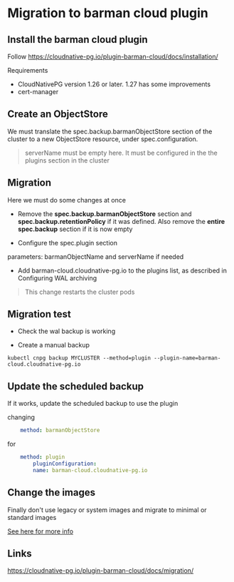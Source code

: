 # Migration to barman cloud plugin

## Install the barman cloud plugin

Follow <https://cloudnative-pg.io/plugin-barman-cloud/docs/installation/>

Requirements

- CloudNativePG version 1.26 or later. 1.27 has some improvements
- cert-manager

## Create an ObjectStore

We must translate the spec.backup.barmanObjectStore section of the cluster to a new ObjectStore resource, under spec.configuration.

> serverName must be empty here. It must be configured in the the plugins section in the cluster

## Migration

Here we must do some changes at once

- Remove the **spec.backup.barmanObjectStore** section and **spec.backup.retentionPolicy** if it was defined. Also remove the **entire spec.backup** section if it is now empty

- Configure the spec.plugin section

parameters: barmanObjectName and serverName if needed

- Add barman-cloud.cloudnative-pg.io to the plugins list, as described in Configuring WAL archiving

> This change restarts the cluster pods

## Migration test

- Check the wal backup is working

- Create a manual backup

```shell
kubectl cnpg backup MYCLUSTER --method=plugin --plugin-name=barman-cloud.cloudnative-pg.io
```

## Update the scheduled backup

If it works, update the scheduled backup to use the plugin

changing

```yaml
    method: barmanObjectStore
```

for

```yaml
    method: plugin
        pluginConfiguration:
        name: barman-cloud.cloudnative-pg.io
```

## Change the images

Finally don't use legacy or system images and migrate to minimal or standard images

[See here for more info](../postgre-images.md)

## Links

<https://cloudnative-pg.io/plugin-barman-cloud/docs/migration/>
